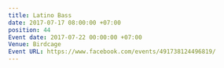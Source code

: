 ```yaml
---
title: Latino Bass
date: 2017-07-17 08:00:00 +07:00
position: 44
Event date: 2017-07-22 00:00:00 +07:00
Venue: Birdcage
Event URL: https://www.facebook.com/events/491738124496819/
---
```


